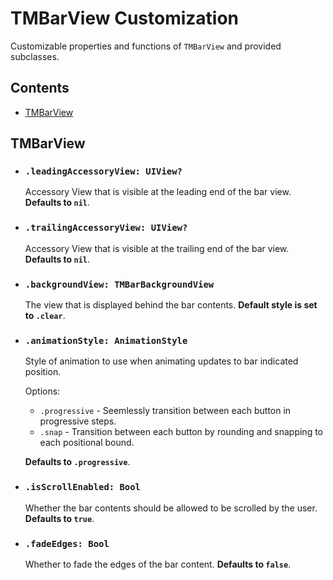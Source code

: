 # TMBarView Customization

Customizable properties and functions of `TMBarView` and provided subclasses.

## Contents
- [TMBarView](#tmbarview)

## TMBarView

- ### `.leadingAccessoryView: UIView?`
    Accessory View that is visible at the leading end of the bar view. **Defaults to `nil`**.
- ### `.trailingAccessoryView: UIView?`
    Accessory View that is visible at the trailing end of the bar view. **Defaults to `nil`**.
- ### `.backgroundView: TMBarBackgroundView`
    The view that is displayed behind the bar contents. **Default style is set to `.clear`**.
- ### `.animationStyle: AnimationStyle`
    Style of animation to use when animating updates to bar indicated position.

    Options:
    - `.progressive` - Seemlessly transition between each button in progressive steps.
    - `.snap` - Transition between each button by rounding and snapping to each positional bound.

    **Defaults to `.progressive`**.
- ### `.isScrollEnabled: Bool`
    Whether the bar contents should be allowed to be scrolled by the user. **Defaults to `true`**.
- ### `.fadeEdges: Bool`
    Whether to fade the edges of the bar content. **Defaults to `false`**.